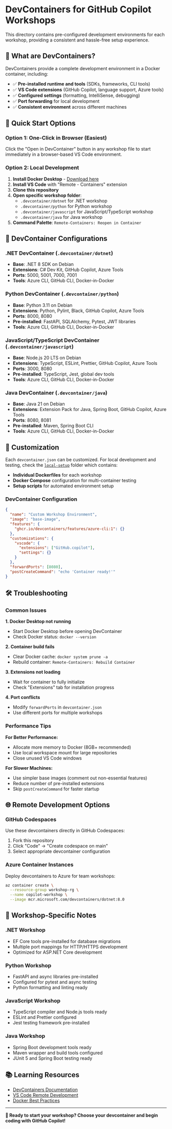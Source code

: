 # DevContainers for GitHub Copilot Workshops

This directory contains pre-configured development environments for each workshop, providing a consistent and hassle-free setup experience.

## 🐳 What are DevContainers?

DevContainers provide a complete development environment in a Docker container, including:
- ✅ **Pre-installed runtime and tools** (SDKs, frameworks, CLI tools)
- ✅ **VS Code extensions** (GitHub Copilot, language support, Azure tools)
- ✅ **Configured settings** (formatting, IntelliSense, debugging)
- ✅ **Port forwarding** for local development
- ✅ **Consistent environment** across different machines

## 🚀 Quick Start Options

### Option 1: One-Click in Browser (Easiest)
Click the "Open in DevContainer" button in any workshop file to start immediately in a browser-based VS Code environment.

### Option 2: Local Development
1. **Install Docker Desktop** - [Download here](https://docker.com/products/docker-desktop)
2. **Install VS Code** with "Remote - Containers" extension
3. **Clone this repository**
4. **Open specific workshop folder**:
   - `.devcontainer/dotnet` for .NET workshop
   - `.devcontainer/python` for Python workshop  
   - `.devcontainer/javascript` for JavaScript/TypeScript workshop
   - `.devcontainer/java` for Java workshop
5. **Command Palette**: `Remote-Containers: Reopen in Container`

## 📁 DevContainer Configurations

### .NET DevContainer (`.devcontainer/dotnet`)
- **Base**: .NET 8 SDK on Debian
- **Extensions**: C# Dev Kit, GitHub Copilot, Azure Tools
- **Ports**: 5000, 5001, 7000, 7001
- **Tools**: Azure CLI, GitHub CLI, Docker-in-Docker

### Python DevContainer (`.devcontainer/python`)
- **Base**: Python 3.11 on Debian
- **Extensions**: Python, Pylint, Black, GitHub Copilot, Azure Tools
- **Ports**: 8000, 8080
- **Pre-installed**: FastAPI, SQLAlchemy, Pytest, JWT libraries
- **Tools**: Azure CLI, GitHub CLI, Docker-in-Docker

### JavaScript/TypeScript DevContainer (`.devcontainer/javascript`)
- **Base**: Node.js 20 LTS on Debian
- **Extensions**: TypeScript, ESLint, Prettier, GitHub Copilot, Azure Tools
- **Ports**: 3000, 8080
- **Pre-installed**: TypeScript, Jest, global dev tools
- **Tools**: Azure CLI, GitHub CLI, Docker-in-Docker

### Java DevContainer (`.devcontainer/java`)
- **Base**: Java 21 on Debian
- **Extensions**: Extension Pack for Java, Spring Boot, GitHub Copilot, Azure Tools
- **Ports**: 8080, 8081
- **Pre-installed**: Maven, Spring Boot CLI
- **Tools**: Azure CLI, GitHub CLI, Docker-in-Docker

## 🔧 Customization

Each `devcontainer.json` can be customized. For local development and testing, check the [`local-setup`](../local-setup) folder which contains:

- **Individual Dockerfiles** for each workshop
- **Docker Compose** configuration for multi-container testing  
- **Setup scripts** for automated environment setup

### DevContainer Configuration
```json
{
  "name": "Custom Workshop Environment",
  "image": "base-image",
  "features": {
    "ghcr.io/devcontainers/features/azure-cli:1": {}
  },
  "customizations": {
    "vscode": {
      "extensions": ["GitHub.copilot"],
      "settings": {}
    }
  },
  "forwardPorts": [8080],
  "postCreateCommand": "echo 'Container ready!'"
}
```

## 🛠️ Troubleshooting

### Common Issues

**1. Docker Desktop not running**
- Start Docker Desktop before opening DevContainer
- Check Docker status: `docker --version`

**2. Container build fails**
- Clear Docker cache: `docker system prune -a`
- Rebuild container: `Remote-Containers: Rebuild Container`

**3. Extensions not loading**
- Wait for container to fully initialize
- Check "Extensions" tab for installation progress

**4. Port conflicts**
- Modify `forwardPorts` in `devcontainer.json`
- Use different ports for multiple workshops

### Performance Tips

**For Better Performance:**
- Allocate more memory to Docker (8GB+ recommended)
- Use local workspace mount for large repositories
- Close unused VS Code windows

**For Slower Machines:**
- Use simpler base images (comment out non-essential features)
- Reduce number of pre-installed extensions
- Skip `postCreateCommand` for faster startup

## 🌐 Remote Development Options

### GitHub Codespaces
Use these devcontainers directly in GitHub Codespaces:
1. Fork this repository
2. Click "Code" → "Create codespace on main"
3. Select appropriate devcontainer configuration

### Azure Container Instances
Deploy devcontainers to Azure for team workshops:
```bash
az container create \
  --resource-group workshop-rg \
  --name copilot-workshop \
  --image mcr.microsoft.com/devcontainers/dotnet:8.0
```

## 🎯 Workshop-Specific Notes

### .NET Workshop
- EF Core tools pre-installed for database migrations
- Multiple port mappings for HTTP/HTTPS development
- Optimized for ASP.NET Core development

### Python Workshop  
- FastAPI and async libraries pre-installed
- Configured for pytest and async testing
- Python formatting and linting ready

### JavaScript Workshop
- TypeScript compiler and Node.js tools ready
- ESLint and Prettier configured
- Jest testing framework pre-installed

### Java Workshop
- Spring Boot development tools ready
- Maven wrapper and build tools configured
- JUnit 5 and Spring Boot testing ready

## 📚 Learning Resources

- [DevContainers Documentation](https://containers.dev/)
- [VS Code Remote Development](https://code.visualstudio.com/docs/remote/remote-overview)
- [Docker Best Practices](https://docs.docker.com/develop/best-practices/)

---

**🎉 Ready to start your workshop? Choose your devcontainer and begin coding with GitHub Copilot!**
